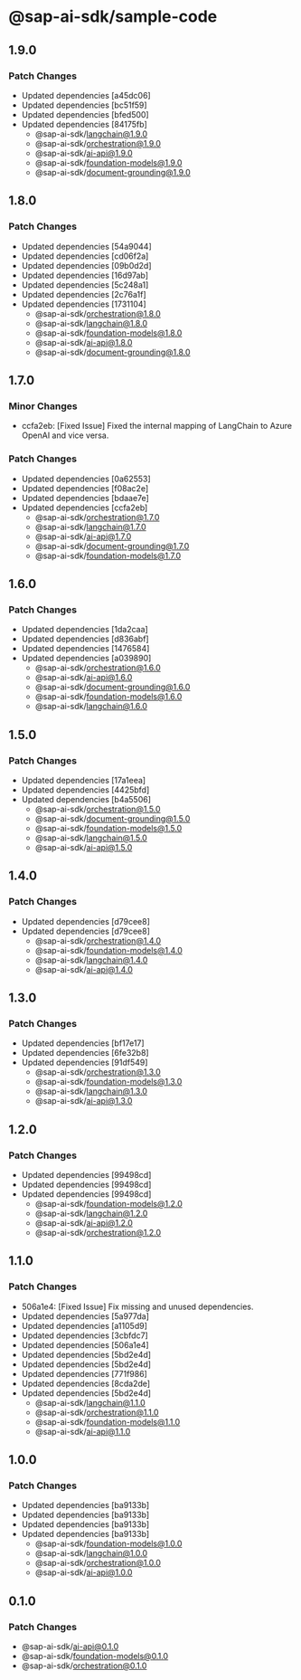 # @sap-ai-sdk/sample-code

## 1.9.0

### Patch Changes

- Updated dependencies [a45dc06]
- Updated dependencies [bc51f59]
- Updated dependencies [bfed500]
- Updated dependencies [84175fb]
  - @sap-ai-sdk/langchain@1.9.0
  - @sap-ai-sdk/orchestration@1.9.0
  - @sap-ai-sdk/ai-api@1.9.0
  - @sap-ai-sdk/foundation-models@1.9.0
  - @sap-ai-sdk/document-grounding@1.9.0

## 1.8.0

### Patch Changes

- Updated dependencies [54a9044]
- Updated dependencies [cd06f2a]
- Updated dependencies [09b0d2d]
- Updated dependencies [16d97ab]
- Updated dependencies [5c248a1]
- Updated dependencies [2c76a1f]
- Updated dependencies [1731104]
  - @sap-ai-sdk/orchestration@1.8.0
  - @sap-ai-sdk/langchain@1.8.0
  - @sap-ai-sdk/foundation-models@1.8.0
  - @sap-ai-sdk/ai-api@1.8.0
  - @sap-ai-sdk/document-grounding@1.8.0

## 1.7.0

### Minor Changes

- ccfa2eb: [Fixed Issue] Fixed the internal mapping of LangChain to Azure OpenAI and vice versa.

### Patch Changes

- Updated dependencies [0a62553]
- Updated dependencies [f08ac2e]
- Updated dependencies [bdaae7e]
- Updated dependencies [ccfa2eb]
  - @sap-ai-sdk/orchestration@1.7.0
  - @sap-ai-sdk/langchain@1.7.0
  - @sap-ai-sdk/ai-api@1.7.0
  - @sap-ai-sdk/document-grounding@1.7.0
  - @sap-ai-sdk/foundation-models@1.7.0

## 1.6.0

### Patch Changes

- Updated dependencies [1da2caa]
- Updated dependencies [d836abf]
- Updated dependencies [1476584]
- Updated dependencies [a039890]
  - @sap-ai-sdk/orchestration@1.6.0
  - @sap-ai-sdk/ai-api@1.6.0
  - @sap-ai-sdk/document-grounding@1.6.0
  - @sap-ai-sdk/foundation-models@1.6.0
  - @sap-ai-sdk/langchain@1.6.0

## 1.5.0

### Patch Changes

- Updated dependencies [17a1eea]
- Updated dependencies [4425bfd]
- Updated dependencies [b4a5506]
  - @sap-ai-sdk/orchestration@1.5.0
  - @sap-ai-sdk/document-grounding@1.5.0
  - @sap-ai-sdk/foundation-models@1.5.0
  - @sap-ai-sdk/langchain@1.5.0
  - @sap-ai-sdk/ai-api@1.5.0

## 1.4.0

### Patch Changes

- Updated dependencies [d79cee8]
- Updated dependencies [d79cee8]
  - @sap-ai-sdk/orchestration@1.4.0
  - @sap-ai-sdk/foundation-models@1.4.0
  - @sap-ai-sdk/langchain@1.4.0
  - @sap-ai-sdk/ai-api@1.4.0

## 1.3.0

### Patch Changes

- Updated dependencies [bf17e17]
- Updated dependencies [6fe32b8]
- Updated dependencies [91df549]
  - @sap-ai-sdk/orchestration@1.3.0
  - @sap-ai-sdk/foundation-models@1.3.0
  - @sap-ai-sdk/langchain@1.3.0
  - @sap-ai-sdk/ai-api@1.3.0

## 1.2.0

### Patch Changes

- Updated dependencies [99498cd]
- Updated dependencies [99498cd]
- Updated dependencies [99498cd]
  - @sap-ai-sdk/foundation-models@1.2.0
  - @sap-ai-sdk/langchain@1.2.0
  - @sap-ai-sdk/ai-api@1.2.0
  - @sap-ai-sdk/orchestration@1.2.0

## 1.1.0

### Patch Changes

- 506a1e4: [Fixed Issue] Fix missing and unused dependencies.
- Updated dependencies [5a977da]
- Updated dependencies [a1105d9]
- Updated dependencies [3cbfdc7]
- Updated dependencies [506a1e4]
- Updated dependencies [5bd2e4d]
- Updated dependencies [5bd2e4d]
- Updated dependencies [771f986]
- Updated dependencies [8cda2de]
- Updated dependencies [5bd2e4d]
  - @sap-ai-sdk/langchain@1.1.0
  - @sap-ai-sdk/orchestration@1.1.0
  - @sap-ai-sdk/foundation-models@1.1.0
  - @sap-ai-sdk/ai-api@1.1.0

## 1.0.0

### Patch Changes

- Updated dependencies [ba9133b]
- Updated dependencies [ba9133b]
- Updated dependencies [ba9133b]
- Updated dependencies [ba9133b]
  - @sap-ai-sdk/foundation-models@1.0.0
  - @sap-ai-sdk/langchain@1.0.0
  - @sap-ai-sdk/orchestration@1.0.0
  - @sap-ai-sdk/ai-api@1.0.0

## 0.1.0

### Patch Changes

- @sap-ai-sdk/ai-api@0.1.0
- @sap-ai-sdk/foundation-models@0.1.0
- @sap-ai-sdk/orchestration@0.1.0
